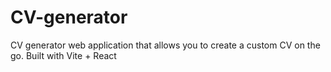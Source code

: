 # CV-generator
CV generator web application that allows you to create a custom CV on the go. Built with Vite + React
